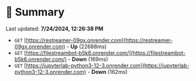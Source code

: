 # 📖 Summary
Last updated: **7/24/2024, 12:26:38 PM**

- `GET` [https://restreamer-09gx.onrender.com](https://restreamer-09gx.onrender.com) - **Up** (22688ms)
- `GET` [https://filestreambot-b5k6.onrender.com/](https://filestreambot-b5k6.onrender.com/) - **Down** (169ms)
- `GET` [https://jupyterlab-python3-12-3.onrender.com](https://jupyterlab-python3-12-3.onrender.com) - **Down** (162ms)
